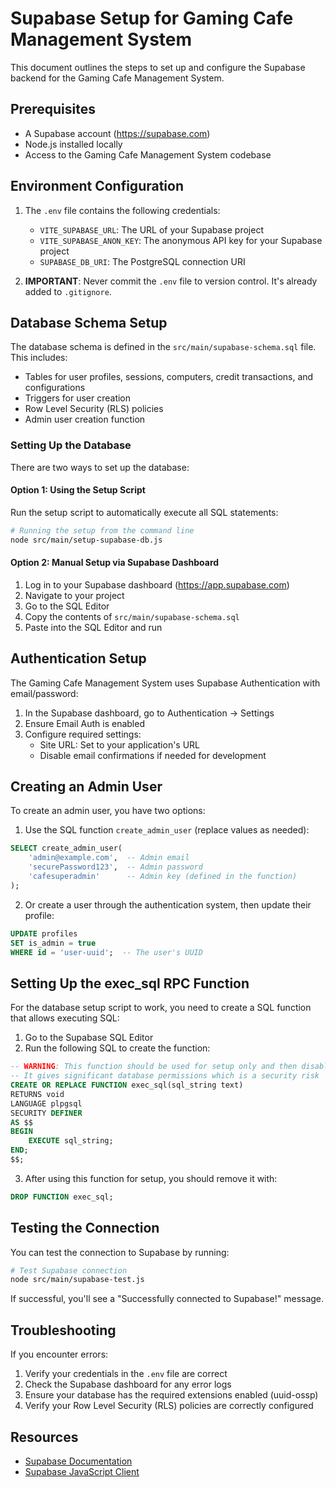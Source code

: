 # Supabase Setup for Gaming Cafe Management System

This document outlines the steps to set up and configure the Supabase backend for the Gaming Cafe Management System.

## Prerequisites

- A Supabase account (https://supabase.com)
- Node.js installed locally
- Access to the Gaming Cafe Management System codebase

## Environment Configuration

1. The `.env` file contains the following credentials:

   - `VITE_SUPABASE_URL`: The URL of your Supabase project
   - `VITE_SUPABASE_ANON_KEY`: The anonymous API key for your Supabase project
   - `SUPABASE_DB_URI`: The PostgreSQL connection URI

2. **IMPORTANT**: Never commit the `.env` file to version control. It's already added to `.gitignore`.

## Database Schema Setup

The database schema is defined in the `src/main/supabase-schema.sql` file. This includes:

- Tables for user profiles, sessions, computers, credit transactions, and configurations
- Triggers for user creation
- Row Level Security (RLS) policies
- Admin user creation function

### Setting Up the Database

There are two ways to set up the database:

#### Option 1: Using the Setup Script

Run the setup script to automatically execute all SQL statements:

```bash
# Running the setup from the command line
node src/main/setup-supabase-db.js
```

#### Option 2: Manual Setup via Supabase Dashboard

1. Log in to your Supabase dashboard (https://app.supabase.com)
2. Navigate to your project
3. Go to the SQL Editor
4. Copy the contents of `src/main/supabase-schema.sql`
5. Paste into the SQL Editor and run

## Authentication Setup

The Gaming Cafe Management System uses Supabase Authentication with email/password:

1. In the Supabase dashboard, go to Authentication → Settings
2. Ensure Email Auth is enabled
3. Configure required settings:
   - Site URL: Set to your application's URL
   - Disable email confirmations if needed for development

## Creating an Admin User

To create an admin user, you have two options:

1. Use the SQL function `create_admin_user` (replace values as needed):

```sql
SELECT create_admin_user(
    'admin@example.com',  -- Admin email
    'securePassword123',  -- Admin password
    'cafesuperadmin'      -- Admin key (defined in the function)
);
```

2. Or create a user through the authentication system, then update their profile:

```sql
UPDATE profiles
SET is_admin = true
WHERE id = 'user-uuid';  -- The user's UUID
```

## Setting Up the exec_sql RPC Function

For the database setup script to work, you need to create a SQL function that allows executing SQL:

1. Go to the Supabase SQL Editor
2. Run the following SQL to create the function:

```sql
-- WARNING: This function should be used for setup only and then disabled or removed
-- It gives significant database permissions which is a security risk
CREATE OR REPLACE FUNCTION exec_sql(sql_string text)
RETURNS void
LANGUAGE plpgsql
SECURITY DEFINER
AS $$
BEGIN
    EXECUTE sql_string;
END;
$$;
```

3. After using this function for setup, you should remove it with:

```sql
DROP FUNCTION exec_sql;
```

## Testing the Connection

You can test the connection to Supabase by running:

```bash
# Test Supabase connection
node src/main/supabase-test.js
```

If successful, you'll see a "Successfully connected to Supabase!" message.

## Troubleshooting

If you encounter errors:

1. Verify your credentials in the `.env` file are correct
2. Check the Supabase dashboard for any error logs
3. Ensure your database has the required extensions enabled (uuid-ossp)
4. Verify your Row Level Security (RLS) policies are correctly configured

## Resources

- [Supabase Documentation](https://supabase.com/docs)
- [Supabase JavaScript Client](https://supabase.com/docs/reference/javascript/)
